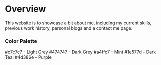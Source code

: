 # Overview
This website is to showcase a bit about me, including my current skills, previous work history, personal blogs and a contact me page.




### Color Palette
#c7c7c7 - Light Grey
#474747 - Dark Grey
#a4ffc7 - Mint
#1e577d - Dark Teal
#4d386e - Purple